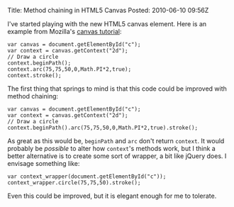 Title: Method chaining in HTML5 Canvas
Posted: 2010-06-10 09:56Z

I've started playing with the new HTML5 canvas element. Here is an example from Mozilla's [canvas tutorial][moz]:

    var canvas = document.getElementById("c");
    var context = canvas.getContext("2d");
    // Draw a circle
    context.beginPath();
    context.arc(75,75,50,0,Math.PI*2,true);
    context.stroke();

The first thing that springs to mind is that this code could be improved with method chaining:

    var canvas = document.getElementById("c");
    var context = canvas.getContext("2d");
    // Draw a circle
    context.beginPath().arc(75,75,50,0,Math.PI*2,true).stroke();

As great as this would be, `beginPath` and `arc` don't return `context`. It would probably be *possible* to alter how `context`'s methods work, but I think a better alternative is to create some sort of wrapper, a bit like jQuery does. I envisage something like:

    var context_wrapper(document.getElementById("c"));
    context_wrapper.circle(75,75,50).stroke();

Even this could be improved, but it is elegant enough for me to tolerate.
    
  [moz]: https://developer.mozilla.org/en/Canvas_tutorial/Drawing_shapes